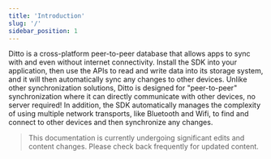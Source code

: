```yaml
---
title: 'Introduction'
slug: '/'
sidebar_position: 1
---
```



Ditto is a cross-platform peer-to-peer database that allows apps to sync with and even without internet connectivity. Install the SDK into your application, then use the APIs to read and write data into its storage system, and it will then automatically sync any changes to other devices. Unlike other synchronization solutions, Ditto is designed for "peer-to-peer" synchronization where it can directly communicate with other devices, no server required! In addition, the SDK automatically manages the complexity of using multiple network transports, like Bluetooth and Wifi, to find and connect to other devices and then synchronize any changes.

> This documentation is currently undergoing significant edits and content changes. Please check back frequently for updated content.

